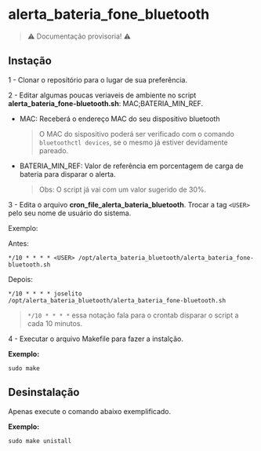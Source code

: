 
alerta_bateria_fone_bluetooth
===

> :warning: Documentação provisoria! :warning:

## Instação

1 - Clonar o reposítório para o lugar de sua preferência.

2 - Editar algumas poucas veriaveis de ambiente no script **alerta_bateria_fone-bluetooth.sh**: MAC;BATERIA_MIN_REF.

* MAC: Receberá o endereço MAC do seu dispositivo bluetooth
  > O MAC do sispositivo poderá ser verificado com o comando ```bluetoothctl devices```, se o mesmo já estiver devidamente pareado.

* BATERIA_MIN_REF: Valor de referência em porcentagem de carga de bateria para disparar o alerta. 
  > Obs: O script já vai com um valor sugerido de 30%.

3 - Edita o arquivo  **cron_file_alerta_bateria_bluetooth**. Trocar a tag ```<USER>``` pelo seu nome de usuário do sistema.

Exemplo:

Antes:

```
*/10 * * * * <USER> /opt/alerta_bateria_bluetooth/alerta_bateria_fone-bluetooth.sh
```

Depois:

```
*/10 * * * * joselito /opt/alerta_bateria_bluetooth/alerta_bateria_fone-bluetooth.sh
```
> ```*/10 * * * *``` essa notação fala para o crontab disparar o script a cada 10 minutos.

4 - Executar o arquivo Makefile para fazer a instalção.

**Exemplo:**

```
sudo make
```

## Desinstalação

Apenas execute o comando abaixo exemplificado.

**Exemplo:**

```
sudo make unistall
```

